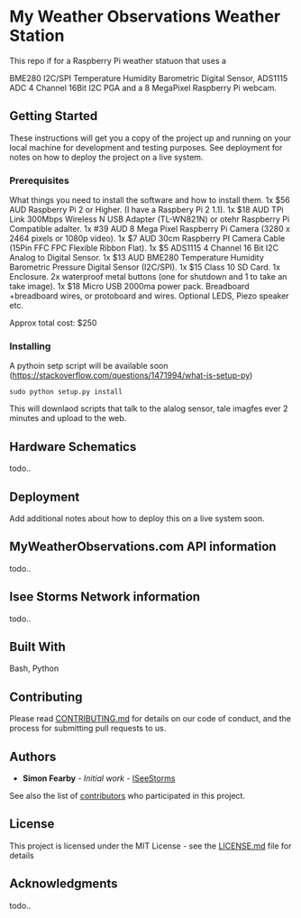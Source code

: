 # My Weather Observations Weather Station 

This repo if for a Raspberry Pi weather statuon that uses a

BME280 I2C/SPI Temperature Humidity Barometric Digital Sensor, ADS1115 ADC 4 Channel 16Bit I2C PGA and a 8 MegaPixel Raspberry Pi webcam.

## Getting Started

These instructions will get you a copy of the project up and running on your local machine for development and testing purposes. See deployment for notes on how to deploy the project on a live system.

### Prerequisites

What things you need to install the software and how to install them.
1x $56 AUD Raspberry Pi 2 or Higher. (I have a Raspbery Pi 2 1.1).
1x $18 AUD TPi Link 300Mbps Wireless N USB Adapter (TL-WN821N) or otehr Raspberry Pi Compatible adalter.
1x #39 AUD 8 Mega Pixel Raspberry Pi Camera (3280 x 2464 pixels or 1080p video).
1x $7 AUD 30cm Raspberry PI Camera Cable (15Pin FFC FPC Flexible Ribbon Flat).
1x $5 ADS1115 4 Channel 16 Bit I2C Analog to Digital Sensor.
1x $13 AUD BME280 Temperature Humidity Barometric Pressure Digital Sensor (I2C/SPI).
1x $15 Class 10 SD Card.
1x Enclosure.
2x waterproof metal buttons (one for shutdown and 1 to take an take image).
1x $18 Micro USB 2000ma power pack.
Breadboard +breadboard wires, or protoboard and wires.
Optional LEDS, Piezo speaker etc.

Approx total cost: $250


### Installing

A pythoin setp script will be available soon (https://stackoverflow.com/questions/1471994/what-is-setup-py)
 
```
sudo python setup.py install
```

This will downlaod scripts that talk to the alalog sensor, tale imagfes ever 2 minutes and upload to the web. 

## Hardware Schematics

todo..


## Deployment

Add additional notes about how to deploy this on a live system soon.

## MyWeatherObservations.com API information

todo..

## Isee Storms Network information

todo..

## Built With

Bash, Python

## Contributing

Please read [CONTRIBUTING.md](https://gist.github.com/PurpleBooth/b24679402957c63ec426) for details on our code of conduct, and the process for submitting pull requests to us.


## Authors

* **Simon Fearby** - *Initial work* - [ISeeStorms](https://github.com/iseestorms)

See also the list of [contributors](https://github.com/iseestorms?tab=contributors) who participated in this project.

## License

This project is licensed under the MIT License - see the [LICENSE.md](LICENSE.md) file for details

## Acknowledgments

todo..
